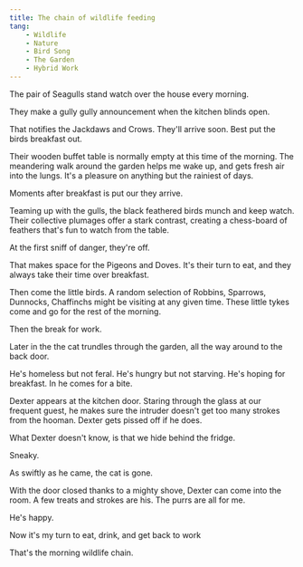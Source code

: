 ```yaml
---
title: The chain of wildlife feeding
tang:
    - Wildlife
    - Nature
    - Bird Song
    - The Garden
    - Hybrid Work
---
```


The pair of Seagulls stand watch over the house every morning.

They make a gully gully announcement when the kitchen blinds open.

That notifies the Jackdaws and Crows. They'll arrive soon. Best put the birds breakfast out. 

Their wooden buffet table is normally empty at this time of the morning. The meandering walk around the garden helps me wake up, and gets fresh air into the lungs. It's a pleasure on anything but the rainiest of days.

Moments after breakfast is put our they arrive. 

Teaming up with the gulls, the black feathered birds munch and keep watch. Their collective plumages offer a stark contrast, creating a chess-board of feathers that's fun to watch from the table.

At the first sniff of danger, they're off.

That makes space for the Pigeons and Doves. It's their turn to eat, and they always take their time over breakfast.

Then come the little birds. A random selection of Robbins, Sparrows, Dunnocks, Chaffinchs might be visiting at any given time. These little tykes come and go for the rest of the morning.

Then the break for work.

Later in the the cat trundles through the garden, all the way around to the back door. 

He's homeless but not feral. He's hungry but not starving. He's hoping for breakfast. In he comes for a bite.

Dexter appears at the kitchen door. Staring through the glass at our frequent guest, he makes sure the intruder doesn't get too many strokes from the hooman. Dexter gets pissed off if he does.

What Dexter doesn't know, is that we hide behind the fridge.

Sneaky.

As swiftly as he came, the cat is gone. 

With the door closed thanks to a mighty shove, Dexter can come into the room. A few treats and strokes are his. The purrs are all for me. 

He's happy.

Now it's my turn to eat, drink, and get back to work 

That's the morning wildlife chain.
